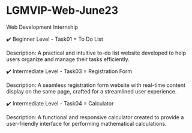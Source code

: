 # LGMVIP-Web-June23
Web Development Internship

✔️ Beginner Level - Task01 = To Do List

Description: A practical and intuitive to-do list website developed to help users organize and manage their tasks efficiently.

✔️ Intermediate Level - Task03 = Registration Form

Description: A seamless registration form website with real-time content display on the same page, crafted for a streamlined user experience.

✔️ Intermediate Level - Task04 = Calculator

Description: A functional and responsive calculator created to provide a user-friendly interface for performing mathematical calculations.
